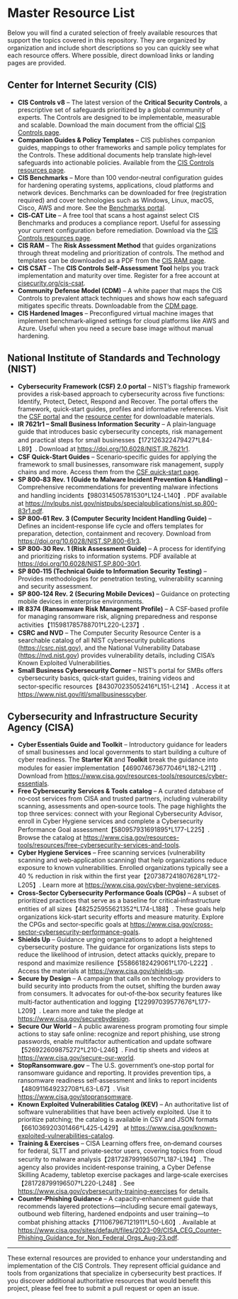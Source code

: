 <!--
  Master list of external resources for the Humanizing the CIS Controls project.

  This file consolidates authoritative references from the Center for Internet
  Security (CIS), the U.S. National Institute of Standards and Technology
  (NIST), and the Cybersecurity and Infrastructure Security Agency (CISA).
  These links point to free guides, checklists, tools and training that
  complement the simplified explanations in this repository.  Feel free to
  share this document with colleagues or link to it from your own posts.
-->

# Master Resource List

Below you will find a curated selection of freely available resources that
support the topics covered in this repository.  They are organized by
organization and include short descriptions so you can quickly see what each
resource offers.  Where possible, direct download links or landing pages are
provided.

## Center for Internet Security (CIS)

- **CIS Controls v8** – The latest version of the **Critical Security
  Controls**, a prescriptive set of safeguards prioritized by a global
  community of experts.  The Controls are designed to be implementable,
  measurable and scalable.  Download the main document from the official
  [CIS Controls page](https://www.cisecurity.org/controls/cis-controls).
- **Companion Guides & Policy Templates** – CIS publishes companion guides,
  mappings to other frameworks and sample policy templates for the Controls.
  These additional documents help translate high‑level safeguards into
  actionable policies.  Available from the
  [CIS Controls resources page](https://www.cisecurity.org/controls/resources).
- **CIS Benchmarks** – More than 100 vendor‑neutral configuration guides for
  hardening operating systems, applications, cloud platforms and network
  devices.  Benchmarks can be downloaded for free (registration required) and
  cover technologies such as Windows, Linux, macOS, Cisco, AWS and more.
  See the [Benchmarks portal](https://www.cisecurity.org/cis-benchmarks).
- **CIS‑CAT Lite** – A free tool that scans a host against select CIS
  Benchmarks and produces a compliance report.  Useful for assessing your
  current configuration before remediation.  Download via the
  [CIS Controls resources page](https://www.cisecurity.org/controls/resources).
- **CIS RAM** – The **Risk Assessment Method** that guides organizations
  through threat modeling and prioritization of controls.  The method and
  templates can be downloaded as a PDF from the
  [CIS RAM page](https://www.cisecurity.org/cis-ram).
- **CIS CSAT** – The **CIS Controls Self‑Assessment Tool** helps you track
  implementation and maturity over time.  Register for a free account at
  [cisecurity.org/cis-csat](https://www.cisecurity.org/cis-csat).
- **Community Defense Model (CDM)** – A white paper that maps the CIS
  Controls to prevalent attack techniques and shows how each safeguard
  mitigates specific threats.  Downloadable from the
  [CDM page](https://www.cisecurity.org/insights/white-papers/community-defense-model).
- **CIS Hardened Images** – Preconfigured virtual machine images that
  implement benchmark‑aligned settings for cloud platforms like AWS and Azure.
  Useful when you need a secure base image without manual hardening.

## National Institute of Standards and Technology (NIST)

- **Cybersecurity Framework (CSF) 2.0 portal** – NIST’s flagship framework
  provides a risk‑based approach to cybersecurity across five functions:
  Identify, Protect, Detect, Respond and Recover.  The portal offers the
  framework, quick‑start guides, profiles and informative references.
  Visit the [CSF portal](https://www.nist.gov/cyberframework) and the
  [resource center](https://www.nist.gov/cyberframework/resources) for
  downloadable materials.
- **IR 7621r1 – Small Business Information Security** – A plain‑language
  guide that introduces basic cybersecurity concepts, risk management and
  practical steps for small businesses【172126322479427†L84-L89】.
  Download at <https://doi.org/10.6028/NIST.IR.7621r1>.
- **CSF Quick‑Start Guides** – Scenario‑specific guides for applying the
  framework to small businesses, ransomware risk management, supply chains
  and more.  Access them from the [CSF quick‑start page](https://www.nist.gov/cyberframework/quick-start-guides).
- **SP 800‑83 Rev. 1 (Guide to Malware Incident Prevention & Handling)** –
  Comprehensive recommendations for preventing malware infections and
  handling incidents【980314505781530†L124-L140】.  PDF available at
  <https://nvlpubs.nist.gov/nistpubs/specialpublications/nist.sp.800-83r1.pdf>.
- **SP 800‑61 Rev. 3 (Computer Security Incident Handling Guide)** – Defines
  an incident‑response life cycle and offers templates for preparation,
  detection, containment and recovery.  Download from
  <https://doi.org/10.6028/NIST.SP.800-61r3>.
- **SP 800‑30 Rev. 1 (Risk Assessment Guide)** – A process for identifying
  and prioritizing risks to information systems.  PDF available at
  <https://doi.org/10.6028/NIST.SP.800-30r1>.
- **SP 800‑115 (Technical Guide to Information Security Testing)** – Provides
  methodologies for penetration testing, vulnerability scanning and security
  assessment.
- **SP 800‑124 Rev. 2 (Securing Mobile Devices)** – Guidance on protecting
  mobile devices in enterprise environments.
- **IR 8374 (Ransomware Risk Management Profile)** – A CSF‑based profile for
  managing ransomware risk, aligning preparedness and response activities【115981785788701†L220-L237】.
- **CSRC and NVD** – The Computer Security Resource Center is a searchable
  catalog of all NIST cybersecurity publications (<https://csrc.nist.gov>),
  and the National Vulnerability Database (<https://nvd.nist.gov>) provides
  vulnerability details, including CISA’s Known Exploited Vulnerabilities.
- **Small Business Cybersecurity Corner** – NIST’s portal for SMBs offers
  cybersecurity basics, quick‑start guides, training videos and sector‑specific
  resources【843070235052416†L151-L214】.  Access it at
  <https://www.nist.gov/itl/smallbusinesscyber>.

## Cybersecurity and Infrastructure Security Agency (CISA)

- **Cyber Essentials Guide and Toolkit** – Introductory guidance for leaders
  of small businesses and local governments to start building a culture of
  cyber readiness.  The **Starter Kit** and **Toolkit** break the guidance
  into modules for easier implementation【469074673677046†L182-L211】.
  Download from <https://www.cisa.gov/resources-tools/resources/cyber-essentials>.
- **Free Cybersecurity Services & Tools catalog** – A curated database of
  no‑cost services from CISA and trusted partners, including vulnerability
  scanning, assessments and open‑source tools.  The page highlights the
  top three services: connect with your Regional Cybersecurity Advisor, enroll
  in Cyber Hygiene services and complete a Cybersecurity Performance Goal
  assessment【580957931691895†L177-L225】.  Browse the catalog at
  <https://www.cisa.gov/resources-tools/resources/free-cybersecurity-services-and-tools>.
- **Cyber Hygiene Services** – Free scanning services (vulnerability
  scanning and web‑application scanning) that help organizations reduce
  exposure to known vulnerabilities.  Enrolled organizations typically see
  a 40 % reduction in risk within the first year【207387241807628†L172-L205】.
  Learn more at <https://www.cisa.gov/cyber-hygiene-services>.
- **Cross‑Sector Cybersecurity Performance Goals (CPGs)** – A subset of
  prioritized practices that serve as a baseline for critical‑infrastructure
  entities of all sizes【482525955621352†L174-L188】.  These goals help
  organizations kick‑start security efforts and measure maturity.  Explore
  the CPGs and sector‑specific goals at
  <https://www.cisa.gov/cross-sector-cybersecurity-performance-goals>.
- **Shields Up** – Guidance urging organizations to adopt a heightened
  cybersecurity posture.  The guidance for organizations lists steps to
  reduce the likelihood of intrusion, detect attacks quickly, prepare to
  respond and maximize resilience【55866182429061†L170-L222】.
  Access the materials at <https://www.cisa.gov/shields-up>.
- **Secure by Design** – A campaign that calls on technology providers to
  build security into products from the outset, shifting the burden away
  from consumers.  It advocates for out‑of‑the‑box security features like
  multi‑factor authentication and logging【122997039577676†L177-L209】.
  Learn more and take the pledge at <https://www.cisa.gov/securebydesign>.
- **Secure Our World** – A public awareness program promoting four simple
  actions to stay safe online: recognize and report phishing, use strong
  passwords, enable multifactor authentication and update software【526922609875272†L210-L246】.
  Find tip sheets and videos at <https://www.cisa.gov/secure-our-world>.
- **StopRansomware.gov** – The U.S. government’s one‑stop portal for
  ransomware guidance and reporting.  It provides prevention tips, a
  ransomware readiness self‑assessment and links to report incidents【480911649232708†L63-L67】.
  Visit <https://www.cisa.gov/stopransomware>.
- **Known Exploited Vulnerabilities Catalog (KEV)** – An authoritative list
  of software vulnerabilities that have been actively exploited.  Use it
  to prioritize patching; the catalog is available in CSV and JSON formats
 【661036920301466†L425-L429】 at
  <https://www.cisa.gov/known-exploited-vulnerabilities-catalog>.
- **Training & Exercises** – CISA Learning offers free, on‑demand courses
  for federal, SLTT and private‑sector users, covering topics from cloud
  security to malware analysis【281728799196507†L187-L194】.  The agency also
  provides incident‑response training, a Cyber Defense Skilling Academy,
  tabletop exercise packages and large‑scale exercises【281728799196507†L220-L248】.
  See <https://www.cisa.gov/cybersecurity-training-exercises> for details.
- **Counter‑Phishing Guidance** – A capacity‑enhancement guide that
  recommends layered protections—including secure email gateways,
  outbound web filtering, hardened endpoints and user training—to combat
  phishing attacks【711067967121911†L50-L60】.  Available at
  <https://www.cisa.gov/sites/default/files/2023-09/CISA_CEG_Counter-Phishing_Guidance_for_Non_Federal_Orgs_Aug-23.pdf>.

---

These external resources are provided to enhance your understanding and
implementation of the CIS Controls.  They represent official guidance and
tools from organizations that specialize in cybersecurity best practices.
If you discover additional authoritative resources that would benefit this
project, please feel free to submit a pull request or open an issue.